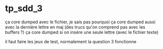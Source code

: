 # tp_sdd_3

ça core dumped avec le fichier, je sais pas pourquoi
ça core dumped aussi avec la dernière lettre en maj (des trucs qu'on comprend pas avec les buffers ?)
ça core dumped si on insère une seule lettre (avec le fichier texte)

il faut faire les jeux de test, normalement la question 3 fonctionne
